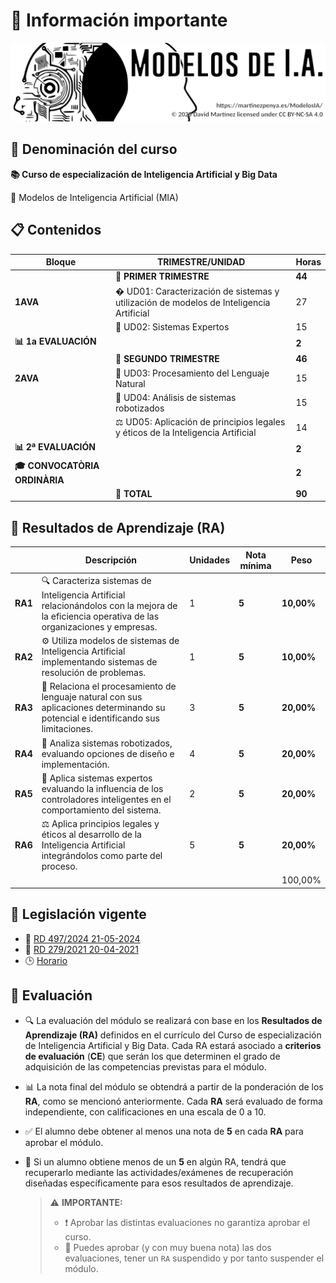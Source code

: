 # 🚀 Información importante

![](assets/portada.png)

## 📛 Denominación del curso

**📚 Curso de especialización de Inteligencia Artificial y Big Data**

🤖 Modelos de Inteligencia Artificial (MIA)

## 📋 Contenidos

| **Bloque**                 | TRIMESTRE/UNIDAD                                             | **Horas** |
| -------------------------- | ------------------------------------------------------------ | --------- |
|                            | **📅 PRIMER TRIMESTRE**                                      | **44**    |
| **1AVA**                   | � UD01: Caracterización de sistemas y utilización de modelos de Inteligencia Artificial | 27        |
|                            | 🧠 UD02: Sistemas Expertos                                   | 15        |
| **📊 1a EVALUACIÓN**       |                                                              | **2**     |
|                            | **📅 SEGUNDO TRIMESTRE**                                     | **46**    |
| **2AVA**                   | 💬 UD03: Procesamiento del Lenguaje Natural                  | 15        |
|                            | 🤖 UD04: Análisis de sistemas robotizados                    | 15        |
|                            | ⚖️ UD05: Aplicación de principios legales y éticos de la Inteligencia Artificial | 14        |
| **📊 2ª EVALUACIÓN**       |                                                              | **2**     |
| **🎓 CONVOCATÒRIA ORDINÀRIA** |                                                              | **2**     |
|                            | **🧮 TOTAL**                                                 | **90**    |

## 🎯 Resultados de Aprendizaje (RA)

|         | **Descripción**                                              | **Unidades** | **Nota mínima** | **Peso**   |
| ------- | ------------------------------------------------------------ | ------------ | --------------- | ---------- |
| **RA1** | 🔍 Caracteriza sistemas de Inteligencia Artificial relacionándolos con la mejora de la eficiencia operativa de las organizaciones y empresas. | 1            | **5**           | **10,00%** |
| **RA2** | ⚙️ Utiliza modelos de sistemas de Inteligencia Artificial implementando sistemas de resolución de problemas. | 1            | **5**           | **10,00%** |
| **RA3** | 💬 Relaciona el procesamiento de lenguaje natural con sus aplicaciones determinando su potencial e identificando sus limitaciones. | 3            | **5**           | **20,00%** |
| **RA4** | 🤖 Analiza sistemas robotizados, evaluando opciones de diseño e implementación. | 4            | **5**           | **20,00%** |
| **RA5** | 🧠 Aplica sistemas expertos evaluando la influencia de los controladores inteligentes en el comportamiento del sistema. | 2            | **5**           | **20,00%** |
| **RA6** | ⚖️ Aplica principios legales y éticos al desarrollo de la Inteligencia Artificial integrándolos como parte del proceso. | 5            | **5**           | **20,00%** |
|         |                                                              |              |                 | 100,00%    |

## 📜 Legislación vigente

- 📄 [RD 497/2024 21-05-2024](https://www.boe.es/diario_boe/txt.php?id=BOE-A-2024-10682)
- 📄 [RD 279/2021 20-04-2021](https://www.boe.es/diario_boe/txt.php?id=BOE-A-2021-7686)
- 🕒 [Horario](https://ceice.gva.es/va/web/formacion-profesional/publicador-de-cursos-especialitzacio/-/asset_publisher/MRg14dkTb9DQ/content/inteligencia-artificial-y-big-data?_com_liferay_asset_publisher_web_portlet_AssetPublisherPortlet_INSTANCE_MRg14dkTb9DQ_assetEntryId=390408782&_com_liferay_asset_publisher_web_portlet_AssetPublisherPortlet_INSTANCE_MRg14dkTb9DQ_redirect=https%3A%2F%2Fceice.gva.es%2Fes%2Fweb%2Fformacion-profesional%2Fpublicador-de-cursos-especialitzacio%3Fp_p_id%3Dcom_liferay_asset_publisher_web_portlet_AssetPublisherPortlet_INSTANCE_MRg14dkTb9DQ%26p_p_lifecycle%3D0%26p_p_state%3Dnormal%26p_p_mode%3Dview%26_com_liferay_asset_publisher_web_portlet_AssetPublisherPortlet_INSTANCE_MRg14dkTb9DQ_cur%3D0%26p_r_p_resetCur%3Dfalse%26_com_liferay_asset_publisher_web_portlet_AssetPublisherPortlet_INSTANCE_MRg14dkTb9DQ_assetEntryId%3D390408782)

## 📝 Evaluación

- 🔍 La evaluación del módulo se realizará con base en los **Resultados de Aprendizaje (RA)** definidos en el currículo del Curso de especialización de Inteligencia Artificial y Big Data. Cada RA estará asociado a **criterios de evaluación** (**CE**) que serán los que determinen el grado de adquisición de las competencias previstas para el módulo.

- 📊 La nota final del módulo se obtendrá a partir de la ponderación de los **RA**, como se mencionó anteriormente. Cada **RA** será evaluado de forma independiente, con calificaciones en una escala de 0 a 10.

- ✅ El alumno debe obtener al menos una nota de **5** en cada **RA** para aprobar el módulo.

- 🔄 Si un alumno obtiene menos de un **5** en algún RA, tendrá que recuperarlo mediante las actividades/exámenes de recuperación diseñadas específicamente para esos resultados de aprendizaje.

  > ⚠️ **IMPORTANTE:**
  >
  > - ❗ Aprobar las distintas evaluaciones no garantiza aprobar el curso.
  > - 📌 Puedes aprobar (y con muy buena nota) las dos evaluaciones, tener un `RA` suspendido y por tanto suspender el módulo.